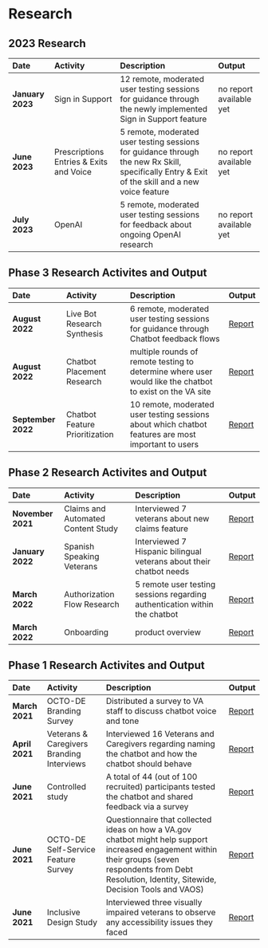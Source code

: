 # Research

## 2023 Research
| Date                 | Activity                 | Description         | Output        |
| :-------------              | :-------------              |:-------------         |:-------------|
| **January 2023** | Sign in Support |  12 remote, moderated user testing sessions for guidance through the newly implemented Sign in Support feature | no report available yet |
| **June 2023** | Prescriptions Entries & Exits and Voice |  5 remote, moderated user testing sessions for guidance through the new Rx Skill, specifically Entry & Exit of the skill and a new voice feature | no report available yet |
| **July 2023** | OpenAI |  5 remote, moderated user testing sessions for feedback about ongoing OpenAI research | no report available yet |

## Phase 3 Research Activites and Output
| Date                 | Activity                 | Description         | Output        |
| :-------------              | :-------------              |:-------------         |:-------------|
| **August 2022** | Live Bot Research Synthesis |  6 remote, moderated user testing sessions for guidance through Chatbot feedback flows | [Report](https://github.com/department-of-veterans-affairs/va.gov-team/tree/master/products/virtual-agent/research/Live%20Bot%20User%20Testing)|
| **August 2022** | Chatbot Placement Research | multiple rounds of remote testing to determine where user would like the chatbot to exist on the VA site | [Report](https://github.com/department-of-veterans-affairs/va.gov-team/blob/master/products/virtual-agent/research/chatbot-placement.md)|
| **September 2022** | Chatbot Feature Prioritization | 10 remote, moderated user testing sessions about which chatbot features are most important to users | [Report](https://github.com/department-of-veterans-affairs/va.gov-team/tree/master/products/virtual-agent/research/2022-09-Chatbot%20Feature%20Prioritization)|


## Phase 2 Research Activites and Output
| Date                 | Activity                 | Description         | Output        |
| :-------------              | :-------------              |:-------------         |:-------------|
| **November 2021** | Claims and Automated Content Study | Interviewed 7 veterans about new claims feature | [Report](https://github.com/department-of-veterans-affairs/va.gov-team/tree/master/products/virtual-agent/research/claims-and-automated-content-study)|
| **January 2022** | Spanish Speaking Veterans | Interviewed 7 Hispanic bilingual veterans about their chatbot needs | [Report](https://github.com/department-of-veterans-affairs/va.gov-team/tree/master/products/virtual-agent/research/spanish%20speaking%20veterans)|
| **March 2022** | Authorization Flow Research | 5 remote user testing sessions regarding authentication within the chatbot | [Report](https://github.com/department-of-veterans-affairs/va.gov-team/tree/master/products/virtual-agent/research/non-auth%20to%20auth)|
| **March 2022** | Onboarding | product overview | [Report](https://github.com/department-of-veterans-affairs/va.gov-team/tree/master/products/virtual-agent/research/onboarding)|


## Phase 1 Research Activites and Output
| Date                 | Activity                 | Description         | Output        |
| :-------------              | :-------------              |:-------------         |:-------------|
| **March 2021** | OCTO-DE Branding Survey | Distributed a survey to VA staff to discuss chatbot voice and tone | [Report](https://github.com/department-of-veterans-affairs/va.gov-team/tree/master/products/virtual-agent/research/octo-de-surveys)|
| **April 2021** | Veterans & Caregivers Branding Interviews | Interviewed 16 Veterans and Caregivers regarding naming the chatbot and how the chatbot should behave | [Report](https://github.com/department-of-veterans-affairs/va.gov-team/blob/master/products/virtual-agent/research/moderated-interviews/virtual-agent-branding-report.md)|
| **June 2021** | Controlled study | A total of 44 (out of 100 recruited) participants tested the chatbot and shared feedback via a survey | [Report](https://github.com/department-of-veterans-affairs/va.gov-team/blob/master/products/virtual-agent/research/controlled-study/research-report.md)|
| **June 2021** | OCTO-DE Self-Service Feature Survey | Questionnaire that collected ideas on how a VA.gov chatbot might help support increased engagement within their groups (seven respondents from Debt Resolution, Identity, Sitewide, Decision Tools and VAOS) | [Report](https://github.com/department-of-veterans-affairs/va.gov-team/blob/master/products/virtual-agent/research/octo-de-surveys/octo-de-feature-survey-results.md)|
| **June 2021** | Inclusive Design Study | Interviewed three visually impaired veterans to observe any accessibility issues they faced | [Report](https://github.com/department-of-veterans-affairs/va.gov-team/tree/master/products/virtual-agent/research/inclusive-design-interviews)|
